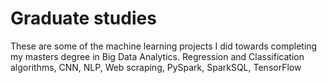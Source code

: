 # Graduate studies
These are some of the machine learning projects I did towards completing my masters degree in Big Data Analytics.
Regression and Classification algorithms, CNN, NLP, Web scraping, PySpark, SparkSQL, TensorFlow
